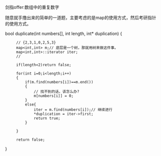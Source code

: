 剑指offer:数组中的重复数字

随意就手撸出来的简单的一道题，主要考虑的是map的使用方式，然后考研指针的使用方式。

bool duplicate(int numbers[], int length, int* duplication) {
        
         // {2,3,1,0,2,5,3}
         map<int,int> m;// 底层是一个树，那就用树来做这件事。
         map<int,int>::iterator iter;
         // 
         
         if(length<2)return false;
        
         for(int i=0;i<length;i++)
         {
             if(m.find(numbers[i])==m.end())
             {
                 // 找不到的话，该怎么办?
                 m[numbers[i]] = 0;
             }
             else{
                 iter = m.find(numbers[i]);// 继续进行
                 *duplication = iter->first;
                 return true;
             }
             
         }
        
         return false;         
}
